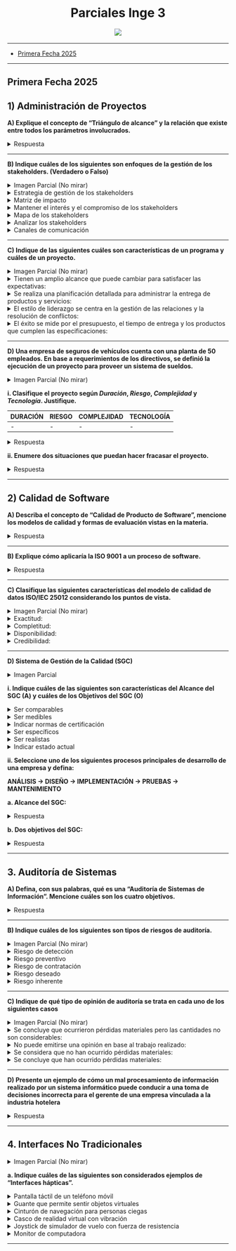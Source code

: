 <div align="center">

# Parciales Inge 3

<img src="https://media2.giphy.com/media/v1.Y2lkPTc5MGI3NjExbzZ6Y20wcGZ2ZGxpbGFteG0wbml2YWw4dm10bGw3eWpnaWFicGp2MiZlcD12MV9pbnRlcm5hbF9naWZfYnlfaWQmY3Q9Zw/61UzwAfQrnSZnsZb2s/giphy.gif"/>
</div>

---

- [Primera Fecha 2025](#segunda-fecha-2025)

---
## Primera Fecha 2025

## **1) Administración de Proyectos**

**A) Explique el concepto de “Triángulo de alcance” y la relación que existe entre todos los parámetros involucrados.**

<details><summary>Respuesta</summary>

El “Triángulo de Alcance” es una representación visual que ilustra la interdependencia entre los parámetros de un proyecto. Muestra la relación intrínseca entre el Alcance y la Calidad del Proyecto con el Costo, Recursos y Tiempo del mismo.

Cualquier modificación que se realice en alguno de los vértices de este triángulo generará eventualmente una deformación en los otros 2 vértices.

Este demuestra de forma gráfica la interdependencia entre los parámetros involucrados. 

**¿Y el cuarto?**

![alt text](image-3.png)

</details>

---


**B) Indique cuáles de los siguientes son enfoques de la gestión de los stakeholders. (Verdadero o Falso)**

<details><summary>Imagen Parcial (No mirar)</summary>

![alt text](/images/image.png)
</details>


<details><summary>Estrategia de gestión de los stakeholders</summary>

VERDADERO
</details>


<details><summary>Matriz de impacto</summary>

VERDADERO
</details>

<details><summary>Mantener el interés y el compromiso de los stakeholders</summary>

VERDADERO
</details>

<details><summary>Mapa de los stakeholders</summary>

VERDADERO
</details>

<details><summary>Analizar los stakeholders</summary>

FALSO
</details>

<details><summary>Canales de comunicación</summary>

VERDADERO
</details>

---

**C) Indique de las siguientes cuáles son características de un programa y cuáles de un proyecto.**

<details><summary>Imagen Parcial (No mirar)</summary>

![alt text](/images/image-1.png)
</details>


<details><summary>Tienen un amplio alcance que puede cambiar para satisfacer las expectativas:</summary>**PROGRAMA**</details>

<details><summary>Se realiza una planificación detallada para administrar la entrega de productos y servicios: </summary>**PROYECTO**</details>

<details><summary>El estilo de liderazgo se centra en la gestión de las relaciones y la resolución de conflictos: </summary>**PROGRAMA**</details>

<details><summary>El éxito se mide por el presupuesto, el tiempo de entrega y los productos que cumplen las especificaciones: </summary>**PROYECTO**</details>

---


**D) Una empresa de seguros de vehículos cuenta con una planta de 50 empleados. En base a requerimientos de los directivos, se definió la ejecución de un proyecto para proveer un sistema de sueldos.**

<details><summary>Imagen Parcial (No mirar)</summary>

![alt text](image-1.png)

</details>

**i. Clasifique el proyecto según *Duración*, *Riesgo*, *Complejidad* y *Tecnología*. Justifique.**

| **DURACIÓN** | **RIESGO** | **COMPLEJIDAD** | **TECNOLOGÍA** |
| ------------ | ---------- | --------------- | -------------- |
| -            | -          | -               |   -            |

<details><summary>Respuesta</summary>

| **DURACIÓN** | **RIESGO** | **COMPLEJIDAD** | **TECNOLOGÍA** |
| ------------ | ---------- | --------------- | -------------- |
| 9–18 meses   | Medio      | Media           | Actual         |


Al ser un sistema que debe de calcular sueldos en base a políticas de la empresa y normativas legales y que deberá manejar información sensible de los empleados, considero correcto que presente una complejidad media y una duración de 9–18 meses para cubrir todos los aspectos. El riesgo lo considero medio nuevamente por cuestiones de cálculos de dinero y manejo de datos sensibles, lo que puede proyectar riesgos para la organización. La tecnología la considero actual para que el sistema no tenga problemas de procesamiento o concurrencia.

</details>


**ii. Enumere dos situaciones que puedan hacer fracasar el proyecto.**

<details><summary>Respuesta</summary>

Este proyecto podría fallar por ejemplo por no prestar suficiente atención a los Casos de Negocio, resultando en un sistema incompleto o no 100% funcional como quizás se planeó. Otra causa puede ser una pobre estimación de los costos, si no estimamos los costos correctamente el proyecto podría terminar en un producto de mala calidad o en el peor de los casos en el abandono del mismo.

</details>

---


## **2) Calidad de Software**

**A) Describa el concepto de “Calidad de Producto de Software”, mencione los modelos de calidad y formas de evaluación vistas en la materia.**

<details><summary>Respuesta</summary>

La Calidad de Producto de Software hace referencia a las características que debe tener el software para satisfacer los requerimientos funcionales y no funcionales, y las expectativas del usuario tanto de forma interna como externa. Este concepto hace análisis en el software en sí y no en el proceso que lo crea.

Los modelos de calidad más usados son los definidos en la **ISO/IEC 9126-1**, que luego sería reemplazada por **ISO/IEC 25010** con un modelo más completo y de mayor amplitud.

Las formas de evaluación vistas son las definidas en la **ISO/IEC 14598**, que luego sería reemplazada por **ISO/IEC 25040**, con una forma de evaluación más detallada que define un proceso completo para evaluar la calidad, integrado con el modelo de la 25010.

![alt text](image-2.png)

</details>

---

**B) Explique cómo aplicaría la ISO 9001 a un proceso de software.**

<details><summary>Respuesta</summary>

Para aplicar la ISO 9001 a un proceso de software hay que usar las directrices definidas en la ISO 90003:2018 que nos permiten entender los requisitos de la 9001 en el contexto de un proceso de software.

![alt text](image-4.png)

</details>

---

**C) Clasifique las siguientes características del modelo de calidad de datos ISO/IEC 25012 considerando los puntos de vista.**

<details><summary>Imagen Parcial (No mirar)</summary>

![alt text](image-5.png)

</details>

<details><summary>Exactitud:</summary>

**INHERENTE** ✔
</details> 

<details><summary>Completitud:</summary>

**INHERENTE** ✔
</details> 

<details><summary>Disponibilidad:</summary>

**DEPENDIENTE DEL SISTEMA** ✔
</details> 

<details><summary>Credibilidad:</summary>

**INHERENTE** ✔
</details> 

---

**D) Sistema de Gestión de la Calidad (SGC)**

<details><summary>Imagen Parcial</summary>

![alt text](image-6.png)
</details>

**i. Indique cuáles de las siguientes son características del Alcance del SGC (A) y cuáles de los Objetivos del SGC (O)**


<details><summary>Ser comparables</summary>O ✔</details>
<details><summary>Ser medibles</summary>O ✔</details>
<details><summary>Indicar normas de certificación</summary>A ✔</details>
<details><summary>Ser específicos</summary>A✔</details>
<details><summary>Ser realistas</summary>O ✔</details>
<details><summary>Indicar estado actual</summary>O ✔</details>

**ii. Seleccione uno de los siguientes procesos principales de desarrollo de una empresa y defina:**

**ANÁLISIS → DISEÑO → IMPLEMENTACIÓN → PRUEBAS → MANTENIMIENTO**

**a. Alcance del SGC:**

<details><summary>Respuesta</summary>

*Diseño funcional y técnico de los productos desde la recepción de los requerimientos hasta la entrega de los prototipos, excluyendo la implementación, pruebas y mantenimiento.*

</details>

**b. Dos objetivos del SGC:**

<details><summary>Respuesta</summary>

1. *Reducir el tiempo de diseño de los prototipos en un 15% en relación al último cuatrimestre del 2023, en un período de 3 meses.*
2. *“Mejorar el ratio de aceptación de los prototipos en un 20% en relación con los prototipos entregados durante el último semestre del 2024 en los próximos 6 meses.”*

</details>

---


## **3. Auditoría de Sistemas**

**A) Defina, con sus palabras, qué es una “Auditoría de Sistemas de Información”. Mencione cuáles son los cuatro objetivos.**

<details><summary>Respuesta</summary>

La Auditoría de Sistemas de Información es el proceso sistemático y planificado mediante el cual se recolecta, analiza y evalúa evidencia de sistemas de información de una organización con el propósito de preservar los activos, usar los recursos con eficiencia, mantener la integridad de los datos y alcanzar los objetivos estratégicos con eficacia.

![alt text](image-7.png)

</details>

---

**B) Indique cuáles de los siguientes son tipos de riesgos de auditoría.**

<details><summary>Imagen Parcial (No mirar)</summary>

![alt text](image-8.png)

</details>

<details><summary>Riesgo de detección</summary>SI</details> 
<details><summary>Riesgo preventivo</summary>NO</details>
<details><summary>Riesgo de contratación</summary>NO</details>
<details><summary>Riesgo deseado</summary>NO</details>
<details><summary>Riesgo inherente</summary>SI</details>

---

**C) Indique de qué tipo de opinión de auditoría se trata en cada uno de los siguientes casos**

<details><summary>Imagen Parcial (No mirar)</summary>

![alt text](image-9.png)

</details>

<details><summary>Se concluye que ocurrieron pérdidas materiales pero las cantidades no son considerables: </summary>CON CALIFICACIÓN ✔</details>
<details><summary>No puede emitirse una opinión en base al trabajo realizado:</summary>EXCUSADA ✔</details>
<details><summary>Se considera que no han ocurrido pérdidas materiales:</summary>SIN CALIFICACIÓN ✔</details>
<details><summary>Se concluye que han ocurrido pérdidas materiales:</summary>ADVERSA ✔</details>

---


**D) Presente un ejemplo de cómo un mal procesamiento de información realizado por un sistema informático puede conducir a una toma de decisiones incorrecta para el gerente de una empresa vinculada a la industria hotelera**

<details><summary>Respuesta</summary>
Si un sistema informático automatizado para la industria hotelera calcula mal la cantidad de habitaciones disponibles de un hotel o asigna como libres habitaciones que no lo están, podría llevar a malas decisiones a la hora de por ejemplo contactarse con proveedores y pedir X insumos de limpieza o comida cuando se necesitan Y.

![alt text](image-10.png)
</details>

---


## **4. Interfaces No Tradicionales**

<details><summary>Imagen Parcial (No mirar)</summary>

![alt text](image-11.png)

</details>

**a. Indique cuáles de las siguientes son considerados ejemplos de “Interfaces hápticas”.**

<details><summary>Pantalla táctil de un teléfono móvil</summary>NO</details>
<details><summary>Guante que permite sentir objetos virtuales</summary>SI</details>
<details><summary>Cinturón de navegación para personas ciegas</summary>SI</details>
<details><summary>Casco de realidad virtual con vibración</summary>SI</details>
<details><summary>Joystick de simulador de vuelo con fuerza de resistencia</summary>SI</details>
<details><summary>Monitor de computadora</summary>NO</details>

---